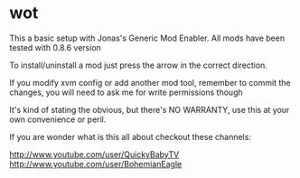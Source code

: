 wot
===

This a basic setup with Jonas's Generic Mod Enabler.
All mods have been tested with 0.8.6 version

To install/uninstall a mod just press the arrow in the correct direction.

If you modify xvm config or add another mod tool, remember to commit the changes,
you will need to ask me for write permissions though

It's kind of stating the obvious, but there's NO WARRANTY, use this at your own convenience or peril.

If you are wonder what is this all about checkout these channels:

http://www.youtube.com/user/QuickyBabyTV
http://www.youtube.com/user/BohemianEagle